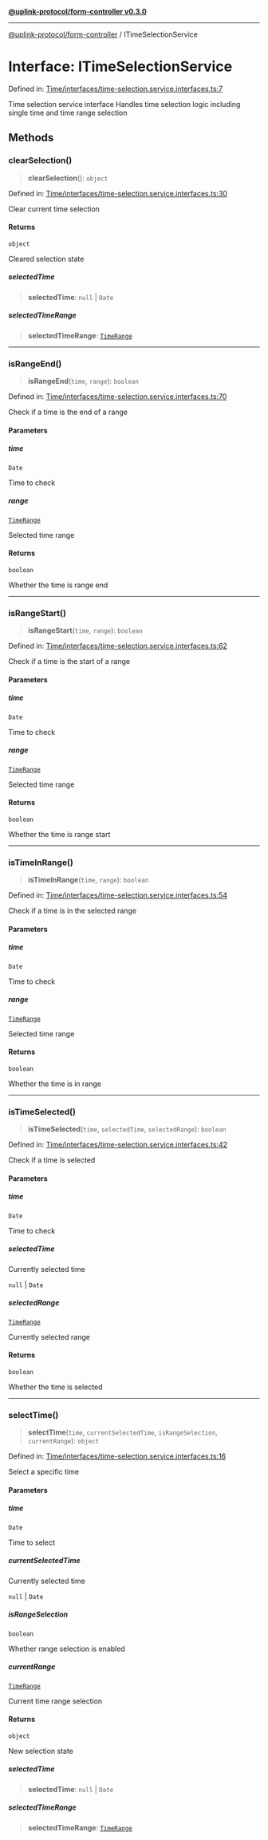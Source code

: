 [**@uplink-protocol/form-controller v0.3.0**](../README.md)

***

[@uplink-protocol/form-controller](../globals.md) / ITimeSelectionService

# Interface: ITimeSelectionService

Defined in: [Time/interfaces/time-selection.service.interfaces.ts:7](https://github.com/jmkcoder/uplink-protocol-calendar/blob/c7c94af75a3a7e438811c9ee3008f982792d2fb8/src/Time/interfaces/time-selection.service.interfaces.ts#L7)

Time selection service interface
Handles time selection logic including single time and time range selection

## Methods

### clearSelection()

> **clearSelection**(): `object`

Defined in: [Time/interfaces/time-selection.service.interfaces.ts:30](https://github.com/jmkcoder/uplink-protocol-calendar/blob/c7c94af75a3a7e438811c9ee3008f982792d2fb8/src/Time/interfaces/time-selection.service.interfaces.ts#L30)

Clear current time selection

#### Returns

`object`

Cleared selection state

##### selectedTime

> **selectedTime**: `null` \| `Date`

##### selectedTimeRange

> **selectedTimeRange**: [`TimeRange`](TimeRange.md)

***

### isRangeEnd()

> **isRangeEnd**(`time`, `range`): `boolean`

Defined in: [Time/interfaces/time-selection.service.interfaces.ts:70](https://github.com/jmkcoder/uplink-protocol-calendar/blob/c7c94af75a3a7e438811c9ee3008f982792d2fb8/src/Time/interfaces/time-selection.service.interfaces.ts#L70)

Check if a time is the end of a range

#### Parameters

##### time

`Date`

Time to check

##### range

[`TimeRange`](TimeRange.md)

Selected time range

#### Returns

`boolean`

Whether the time is range end

***

### isRangeStart()

> **isRangeStart**(`time`, `range`): `boolean`

Defined in: [Time/interfaces/time-selection.service.interfaces.ts:62](https://github.com/jmkcoder/uplink-protocol-calendar/blob/c7c94af75a3a7e438811c9ee3008f982792d2fb8/src/Time/interfaces/time-selection.service.interfaces.ts#L62)

Check if a time is the start of a range

#### Parameters

##### time

`Date`

Time to check

##### range

[`TimeRange`](TimeRange.md)

Selected time range

#### Returns

`boolean`

Whether the time is range start

***

### isTimeInRange()

> **isTimeInRange**(`time`, `range`): `boolean`

Defined in: [Time/interfaces/time-selection.service.interfaces.ts:54](https://github.com/jmkcoder/uplink-protocol-calendar/blob/c7c94af75a3a7e438811c9ee3008f982792d2fb8/src/Time/interfaces/time-selection.service.interfaces.ts#L54)

Check if a time is in the selected range

#### Parameters

##### time

`Date`

Time to check

##### range

[`TimeRange`](TimeRange.md)

Selected time range

#### Returns

`boolean`

Whether the time is in range

***

### isTimeSelected()

> **isTimeSelected**(`time`, `selectedTime`, `selectedRange`): `boolean`

Defined in: [Time/interfaces/time-selection.service.interfaces.ts:42](https://github.com/jmkcoder/uplink-protocol-calendar/blob/c7c94af75a3a7e438811c9ee3008f982792d2fb8/src/Time/interfaces/time-selection.service.interfaces.ts#L42)

Check if a time is selected

#### Parameters

##### time

`Date`

Time to check

##### selectedTime

Currently selected time

`null` | `Date`

##### selectedRange

[`TimeRange`](TimeRange.md)

Currently selected range

#### Returns

`boolean`

Whether the time is selected

***

### selectTime()

> **selectTime**(`time`, `currentSelectedTime`, `isRangeSelection`, `currentRange`): `object`

Defined in: [Time/interfaces/time-selection.service.interfaces.ts:16](https://github.com/jmkcoder/uplink-protocol-calendar/blob/c7c94af75a3a7e438811c9ee3008f982792d2fb8/src/Time/interfaces/time-selection.service.interfaces.ts#L16)

Select a specific time

#### Parameters

##### time

`Date`

Time to select

##### currentSelectedTime

Currently selected time

`null` | `Date`

##### isRangeSelection

`boolean`

Whether range selection is enabled

##### currentRange

[`TimeRange`](TimeRange.md)

Current time range selection

#### Returns

`object`

New selection state

##### selectedTime

> **selectedTime**: `null` \| `Date`

##### selectedTimeRange

> **selectedTimeRange**: [`TimeRange`](TimeRange.md)
